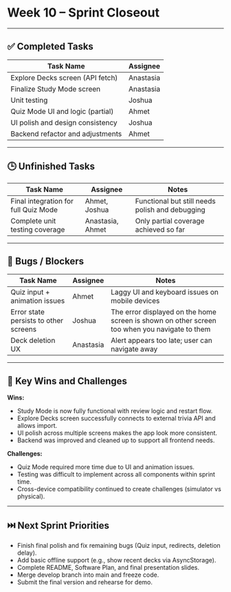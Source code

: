 # Week 10 – Sprint Closeout

---

## ✅ Completed Tasks

| Task Name                                | Assignee         |
| ---------------------------------------- | ---------------- |
| Explore Decks screen (API fetch)         | Anastasia        |
| Finalize Study Mode screen               | Anastasia        |
| Unit testing                             | Joshua           |
| Quiz Mode UI and logic (partial)         | Ahmet            |
| UI polish and design consistency         | Joshua           |
| Backend refactor and adjustments         | Ahmet            |

---

## 🕒 Unfinished Tasks

| Task Name                                | Assignee         | Notes                                             |
| ---------------------------------------- | ---------------- | ------------------------------------------------- |
| Final integration for full Quiz Mode     | Ahmet, Joshua    | Functional but still needs polish and debugging   |
| Complete unit testing coverage           | Anastasia, Ahmet | Only partial coverage achieved so far             |

---

## 🐛 Bugs / Blockers

| Task Name                             | Assignee         | Notes                                                                                          |
| --------------------------------------| ---------------- | ---------------------------------------------------------------------------------------------- |
| Quiz input + animation issues         | Ahmet            | Laggy UI and keyboard issues on mobile devices                                                 |
| Error state persists to other screens | Joshua           | The error displayed on the home screen is shown on other screen too when you navigate to them  |
| Deck deletion UX                      | Anastasia        | Alert appears too late; user can navigate away                                                 |

---

## 🌟 Key Wins and Challenges

**Wins:**

- Study Mode is now fully functional with review logic and restart flow.
- Explore Decks screen successfully connects to external trivia API and allows import.
- UI polish across multiple screens makes the app look more consistent.
- Backend was improved and cleaned up to support all frontend needs.

**Challenges:**

- Quiz Mode required more time due to UI and animation issues.
- Testing was difficult to implement across all components within sprint time.
- Cross-device compatibility continued to create challenges (simulator vs physical).

---

## ⏭️ Next Sprint Priorities

- Finish final polish and fix remaining bugs (Quiz input, redirects, deletion delay).
- Add basic offline support (e.g., show recent decks via AsyncStorage).
- Complete README, Software Plan, and final presentation slides.
- Merge develop branch into main and freeze code.
- Submit the final version and rehearse for demo.